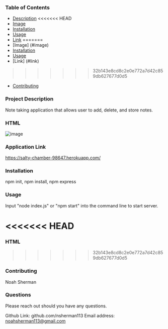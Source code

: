 ### Table of Contents 
  - [Description](#description)
<<<<<<< HEAD
  - [Image](#image)
  - [Installation](#installation)
  - [Usage](#usage)
  - [Link](#link)
=======
  - [Image] (#image)
  - [Installation](#installation)
  - [Usage](#usage)
  - [Link] (#link)
>>>>>>> 32b143e8cd8c2e0e772a7d42c859db627677d0d5
  - [Contributing](#contributing)
  
  
### Project Description
  Note taking application that allows user to add, delete, and store notes. 
  
 ### HTML
 ![image](https://user-images.githubusercontent.com/74440415/110739794-7bde3f00-81f7-11eb-86c9-b31d91086870.png)

 
### Application Link 
https://salty-chamber-98647.herokuapp.com/

### Installation 
  npm init, npm install, npm express

### Usage
 Input "node index.js" or "npm start" into the command line to start server. 

<<<<<<< HEAD
=======

### HTML 
<!-- insert HTML snippets here -->
>>>>>>> 32b143e8cd8c2e0e772a7d42c859db627677d0d5


### Contributing

 Noah Sherman  
 
### Questions 
 Please reach out should you have any questions.  

  Github Link: github.com/nsherman113
  Email address: noahsherman113@gmail.com
